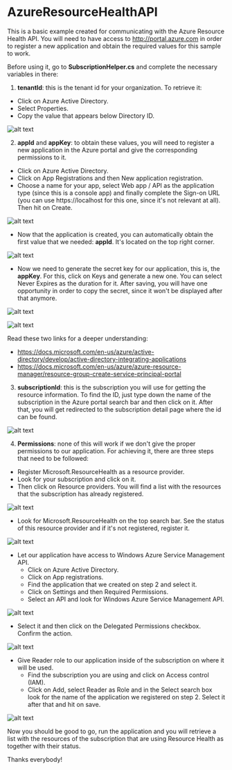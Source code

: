 # AzureResourceHealthAPI
This is a basic example created for communicating with the Azure Resource Health API. You will need to have access to http://portal.azure.com in order to register a new application and obtain the required values for this sample to work.

Before using it, go to **SubscriptionHelper.cs** and complete the necessary variables in there:

1) **tenantId**: this is the tenant id for your organization. To retrieve it:
- Click on Azure Active Directory.
- Select Properties.
- Copy the value that appears below Directory ID.

![alt text](https://github.com/lucasalvarezlacasa/AzureResourceHealthAPI/blob/master/ReadmeIMGs/img1.png)

2) **appId** and **appKey**: to obtain these values, you will need to register a new application in the Azure portal and give the corresponding permissions to it.
- Click on Azure Active Directory.
- Click on App Registrations and then New application registration.
- Choose a name for your app, select Web app / API as the application type (since this is a console app) and finally complete the Sign-on URL (you can use https://localhost for this one, since it's not relevant at all). Then hit on Create.

![alt text](https://github.com/lucasalvarezlacasa/AzureResourceHealthAPI/blob/master/ReadmeIMGs/img2.png)

- Now that the application is created, you can automatically obtain the first value that we needed: **appId**. It's located on the top right corner.

![alt text](https://github.com/lucasalvarezlacasa/AzureResourceHealthAPI/blob/master/ReadmeIMGs/img3.png)

- Now we need to generate the secret key for our application, this is, the **appKey**. For this, click on Keys and generate a new one. You can select Never Expires as the duration for it. After saving, you will have one opportunity in order to copy the secret, since it won't be displayed after that anymore.

![alt text](https://github.com/lucasalvarezlacasa/AzureResourceHealthAPI/blob/master/ReadmeIMGs/img4.png)

![alt text](https://github.com/lucasalvarezlacasa/AzureResourceHealthAPI/blob/master/ReadmeIMGs/img5.png)


Read these two links for a deeper understanding: 
- https://docs.microsoft.com/en-us/azure/active-directory/develop/active-directory-integrating-applications
- https://docs.microsoft.com/en-us/azure/azure-resource-manager/resource-group-create-service-principal-portal


3) **subscriptionId**: this is the subscription you will use for getting the resource information. To find the ID, just type down the name of the subscription in the Azure portal search bar and then click on it. After that, you will get redirected to the subscription detail page where the id can be found.

![alt text](https://github.com/lucasalvarezlacasa/AzureResourceHealthAPI/blob/master/ReadmeIMGs/img6.png)

4) **Permissions**: none of this will work if we don't give the proper permissions to our application. For achieving it, there are three steps that need to be followed:
- Register Microsoft.ResourceHealth as a resource provider.
 - Look for your subscription and click on it.
 - Then click on Resource providers. You will find a list with the resources that the subscription has already registered.
 
 ![alt text](https://github.com/lucasalvarezlacasa/AzureResourceHealthAPI/blob/master/ReadmeIMGs/img10.png)
 
 - Look for Microsoft.ResourceHealth on the top search bar. See the status of this resource provider and if it's not registered, register it.
 
 ![alt text](https://github.com/lucasalvarezlacasa/AzureResourceHealthAPI/blob/master/ReadmeIMGs/img11.png)
 
- Let our application have access to Windows Azure Service Management API.
  - Click on Azure Active Directory.
  - Click on App registrations.
  - Find the application that we created on step 2 and select it.
  - Click on Settings and then Required Permissions.
  - Select an API and look for Windows Azure Service Management API. 

![alt text](https://github.com/lucasalvarezlacasa/AzureResourceHealthAPI/blob/master/ReadmeIMGs/img7.png)

- Select it and then click on the Delegated Permissions checkbox. Confirm the action.

![alt text](https://github.com/lucasalvarezlacasa/AzureResourceHealthAPI/blob/master/ReadmeIMGs/img8.png)

- Give Reader role to our application inside of the subscription on where it will be used.
  - Find the subscription you are using and click on Access control (IAM).
  - Click on Add, select Reader as Role and in the Select search box look for the name of the application we registered on step 2.  Select it after that and hit on save.

![alt text](https://github.com/lucasalvarezlacasa/AzureResourceHealthAPI/blob/master/ReadmeIMGs/img9.png)

Now you should be good to go, run the application and you will retrieve a list with the resources of the subscription that are using Resource Health as together with their status.

Thanks everybody!
